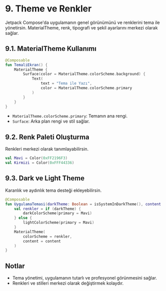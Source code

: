 # 9. Theme ve Renkler

Jetpack Compose'da uygulamanın genel görünümünü ve renklerini tema ile yönetirsin. MaterialTheme, renk, tipografi ve şekil ayarlarını merkezi olarak sağlar.

## 9.1. MaterialTheme Kullanımı
```kotlin
@Composable
fun TemaliEkran() {
    MaterialTheme {
        Surface(color = MaterialTheme.colorScheme.background) {
            Text(
                text = "Tema ile Yazı",
                color = MaterialTheme.colorScheme.primary
            )
        }
    }
}
```
- `MaterialTheme.colorScheme.primary`: Temanın ana rengi.
- `Surface`: Arka plan rengi ve stil sağlar.

## 9.2. Renk Paleti Oluşturma
Renkleri merkezi olarak tanımlayabilirsin.
```kotlin
val Mavi = Color(0xFF2196F3)
val Kirmizi = Color(0xFFF44336)
```

## 9.3. Dark ve Light Theme
Karanlık ve aydınlık tema desteği ekleyebilirsin.
```kotlin
@Composable
fun UygulamaTemasi(darkTheme: Boolean = isSystemInDarkTheme(), content: @Composable () -> Unit) {
    val renkler = if (darkTheme) {
        darkColorScheme(primary = Mavi)
    } else {
        lightColorScheme(primary = Mavi)
    }
    MaterialTheme(
        colorScheme = renkler,
        content = content
    )
}
```

## Notlar
- Tema yönetimi, uygulamanın tutarlı ve profesyonel görünmesini sağlar.
- Renkleri ve stilleri merkezi olarak değiştirmek kolaydır. 
